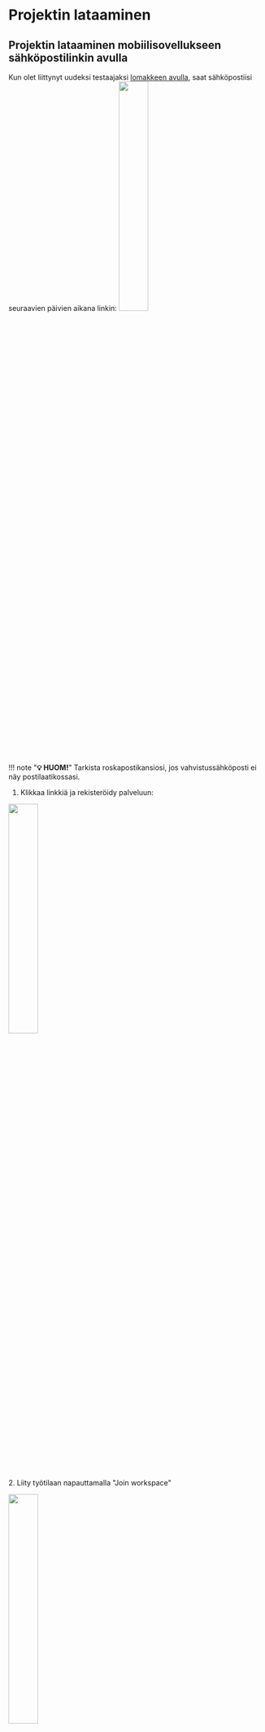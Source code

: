 # **Projektin lataaminen**

## **Projektin lataaminen mobiilisovellukseen sähköpostilinkin avulla**

Kun olet liittynyt uudeksi testaajaksi [lomakkeen avulla](https://forms.gle/53ukXLJhRCDZmWAF9), saat sähköpostiisi seuraavien päivien aikana linkin:
<img src="img/projektin_lataaminen_qgisiin/sahkoposti_linkki.jpg" width="34%"/>

!!! note "**💡 HUOM!**" 
    Tarkista roskapostikansiosi, jos vahvistussähköposti ei näy postilaatikossasi.

1.  Klikkaa linkkiä ja rekisteröidy palveluun:

<img src="img/projektin_lataaminen_qgisiin/rekisteroityminen.jpg" width="34%"/><br>
2.  Liity työtilaan napauttamalla "Join workspace"

<img src="img/projektin_lataaminen_qgisiin/tyotilaan_liittyminen.jpg" width="34%"/><br>
3.  Avaa tämän jälkeen MerginMaps -sovellus puhelimessasi ja napauta oikean yläkulman ikonia:

<img src="img/aloitusnakyma.jpg" width="34%"/><br>
4.  Kirjaudu tämän jälkeen juuri luomillasi tunnuksillasi sisään:

<img src="img/kirjautuminen.jpg" width="34%"/><br>
5. Napauta tämän jälkeen alareunan ***Projektit***- kohtaa ja lataa eip-peltomappi- projekti

<iframe src="https://drive.google.com/file/d/15Y8Q-OHDhgEhV4rY7L_RVG6gBxOKRb9g/preview" width="50%" height="900" allowfullscreen="allowfullscreen">

</iframe>

## **Uusimman projektitiedoston lataaminen mobiilisovellukseen (vanhat testaajat)**

1. Avaa Mergin Maps- mobiilisovellus

2. Valitse alavalikosta ***Projektit*** ja napauta eip-peltomappi- projektia

3. Lataa projekti, jonka jälkeen projekti on käytössäsi.

<iframe src="https://drive.google.com/file/d/1QnAaKbqdkA8rmEdjK6DCJKP0BYCil74b/preview" width="50%" height="900" allowfullscreen="allowfullscreen">

## **Projektin lataaminen tietokoneelle QGIS-työpöytäsovellukseen**

!!! note "💡 **Info**" 
    **Mergin Maps mobiilisovelluksen käyttö ei edellytä QGISin käyttöä**. Sitä voi käyttää täysin itsenäisesti, mutta jos haluat laajemmat työkalut käyttöön ja haluat tarkastella projektia, lisätä georeferoituja karttoja ja muokkailla tallentamiasi tietoja tietokoneella ne onnistuvat parhaiten QGISin avulla.

!!! note "💡 **Info**" 
    QGIS on avoimen lähdekoodin paikkatieto-ohjelmisto, jonka avulla voit tarkastella, muokata ja analysoida paikkatietoaineistoja. Kun lataat projektin QGISiin, näet peltolohkosi kartalla ja voit käsitellä niihin liittyviä ominaisuustietoja myös ilman verkkoyhteyttä. 
    

    
### **QGIS:n lataaminen ja asentaminen**

Mene QGISin viralliselle sivulle: <https://qgis.org/>

Valitse ***Download Now*** ja lataa versio käyttöjärjestelmällesi (Windows, Mac, Linux):

<img src="img/projektin_lataaminen_qgisiin/img1.png" width="79%"/>

Asenna QGIS seuraamalla asennusohjeita.

### **MerginMaps-lisäosan asentaminen QGISiin**

1.  Avaa QGIS

2.  Valitse ylävalikosta ***Lisäosat → Hallinnoi ja asenna lisäosia*****.**

3.  Kirjoita hakukenttään ***Mergin*****.**

4.  Valitse ***Mergin Maps*** ja klikkaa ***Asenna lisäosa*****.**

![](img/projektin_lataaminen_qgisiin/img2.png)

Kun asennus on valmis, lisäosa löytyy QGIS:n selain ikkunasta, jonka otsikko on *Mergin Maps*.

**Kirjautuminen MerginMaps-lisäosaan**

Avaa lisäosa valikosta: ***Lisäosat → Mergin Maps → Configure MerginMaps plugin*** -ikonista.

![](img/projektin_lataaminen_qgisiin/img3.png)

Tämän jälkeen ohjelma pyytää asettamaan uuden päätodennussalasanan QGISiin. Anna siihen haluamasi salasana ja laita se talteen.

![](img/projektin_lataaminen_qgisiin/img4.png)

Kirjaudu sisään Mergin-tililläsi.

Valitse **Save credentials***,* jos haluat että ohjelma muistaa tunnuksesi seuraavilla kerroilla.

![](img/projektin_lataaminen_qgisiin/img5.png)

Kun kirjaudut, lisäosa yhdistyy Mergin-tiliisi, ja voit nähdä projektisi listattuna.

**Projektin lataaminen QGISiin MerginMaps-lisäosalla**

1.  Avaa ***Mergin Maps*** -paneeli QGIS:ssä vasemman laidan selainosiosta.

2.  Paneelissa näet kaikki projektisi.

3.  Valitse projekti, jonka haluat ladata.

4.  Klikkaa ***Download*** ***project*** (Lataa projekti).

5.  Valitse kansio, johon projekti tallennetaan. Laita mieleen tämä sijainti. Tähän samaan sijaintiin tallennetaan myöhemmin [georeferoidut kuvat](https://gispocoding.github.io/eip-peltomappi/salaojakarttojen_georeferointi.html).

6.  QGIS avaa projektin ja siihen liittyvät aineistot automaattisesti.

![](img/projektin_lataaminen_qgisiin/mergin_maps_projektin_lataus.gif)
